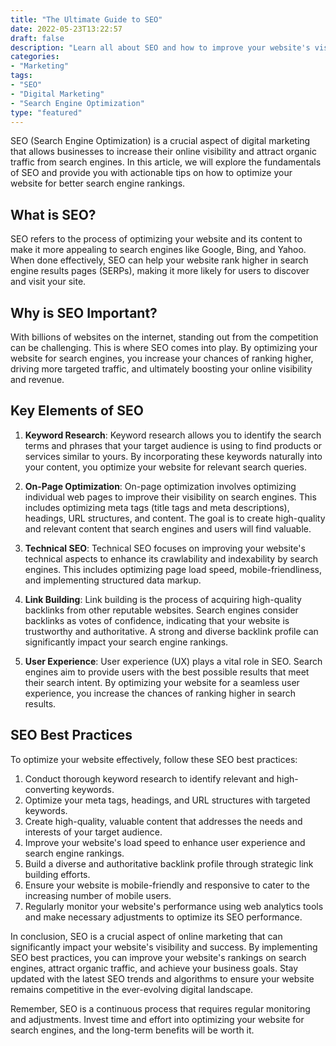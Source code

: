 ```yaml
--- 
title: "The Ultimate Guide to SEO"
date: 2022-05-23T13:22:57
draft: false
description: "Learn all about SEO and how to improve your website's visibility on search engines."
categories: 
- "Marketing"
tags: 
- "SEO"
- "Digital Marketing"
- "Search Engine Optimization"
type: "featured"
--- 
```


SEO (Search Engine Optimization) is a crucial aspect of digital marketing that allows businesses to increase their online visibility and attract organic traffic from search engines. In this article, we will explore the fundamentals of SEO and provide you with actionable tips on how to optimize your website for better search engine rankings.

## What is SEO?

SEO refers to the process of optimizing your website and its content to make it more appealing to search engines like Google, Bing, and Yahoo. When done effectively, SEO can help your website rank higher in search engine results pages (SERPs), making it more likely for users to discover and visit your site.

## Why is SEO Important?

With billions of websites on the internet, standing out from the competition can be challenging. This is where SEO comes into play. By optimizing your website for search engines, you increase your chances of ranking higher, driving more targeted traffic, and ultimately boosting your online visibility and revenue.

## Key Elements of SEO

1. **Keyword Research**: Keyword research allows you to identify the search terms and phrases that your target audience is using to find products or services similar to yours. By incorporating these keywords naturally into your content, you optimize your website for relevant search queries.

2. **On-Page Optimization**: On-page optimization involves optimizing individual web pages to improve their visibility on search engines. This includes optimizing meta tags (title tags and meta descriptions), headings, URL structures, and content. The goal is to create high-quality and relevant content that search engines and users will find valuable.

3. **Technical SEO**: Technical SEO focuses on improving your website's technical aspects to enhance its crawlability and indexability by search engines. This includes optimizing page load speed, mobile-friendliness, and implementing structured data markup.

4. **Link Building**: Link building is the process of acquiring high-quality backlinks from other reputable websites. Search engines consider backlinks as votes of confidence, indicating that your website is trustworthy and authoritative. A strong and diverse backlink profile can significantly impact your search engine rankings.

5. **User Experience**: User experience (UX) plays a vital role in SEO. Search engines aim to provide users with the best possible results that meet their search intent. By optimizing your website for a seamless user experience, you increase the chances of ranking higher in search results.

## SEO Best Practices

To optimize your website effectively, follow these SEO best practices:

1. Conduct thorough keyword research to identify relevant and high-converting keywords.
2. Optimize your meta tags, headings, and URL structures with targeted keywords.
3. Create high-quality, valuable content that addresses the needs and interests of your target audience.
4. Improve your website's load speed to enhance user experience and search engine rankings.
5. Build a diverse and authoritative backlink profile through strategic link building efforts.
6. Ensure your website is mobile-friendly and responsive to cater to the increasing number of mobile users.
7. Regularly monitor your website's performance using web analytics tools and make necessary adjustments to optimize its SEO performance.

In conclusion, SEO is a crucial aspect of online marketing that can significantly impact your website's visibility and success. By implementing SEO best practices, you can improve your website's rankings on search engines, attract organic traffic, and achieve your business goals. Stay updated with the latest SEO trends and algorithms to ensure your website remains competitive in the ever-evolving digital landscape.

Remember, SEO is a continuous process that requires regular monitoring and adjustments. Invest time and effort into optimizing your website for search engines, and the long-term benefits will be worth it.
